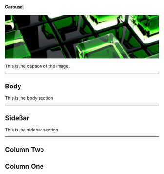 #### [Carousel][link1]

[![Default image](images/3d-cube-hd-wallpaper.jpg)][link1]

This is the caption of the image.


[link1]: some/link/to/a/file


---


## Body
This is the body section


---


## SideBar
This is the sidebar section


---


## Column Two

## Column One